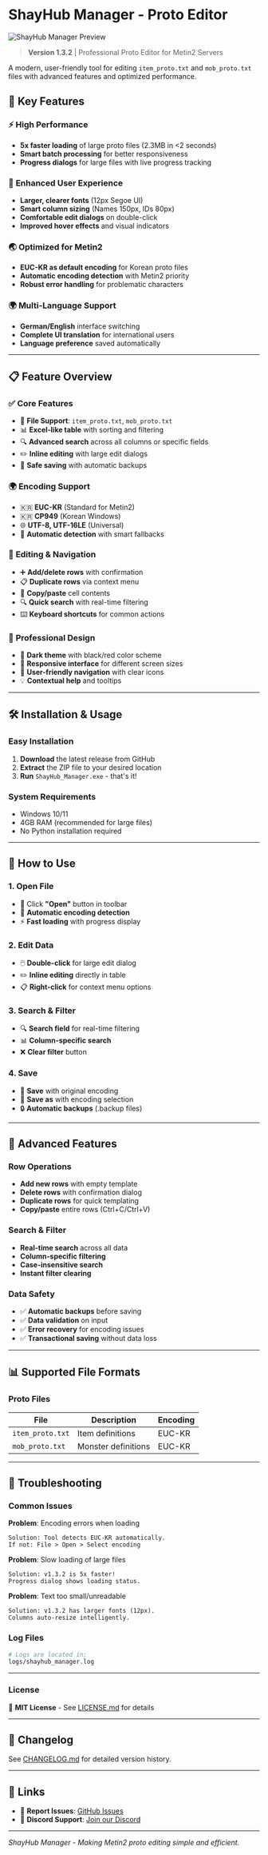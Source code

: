 # ShayHub Manager - Proto Editor

![ShayHub Manager Preview](preview.png)

> **Version 1.3.2** | Professional Proto Editor for Metin2 Servers

A modern, user-friendly tool for editing `item_proto.txt` and `mob_proto.txt` files with advanced features and optimized performance.

## 🚀 Key Features

### ⚡ **High Performance**
- **5x faster loading** of large proto files (2.3MB in <2 seconds)
- **Smart batch processing** for better responsiveness
- **Progress dialogs** for large files with live progress tracking

### 🎨 **Enhanced User Experience**
- **Larger, clearer fonts** (12px Segoe UI)
- **Smart column sizing** (Names 150px, IDs 80px)
- **Comfortable edit dialogs** on double-click
- **Improved hover effects** and visual indicators

### 🌏 **Optimized for Metin2**
- **EUC-KR as default encoding** for Korean proto files
- **Automatic encoding detection** with Metin2 priority
- **Robust error handling** for problematic characters

### 🌍 **Multi-Language Support**
- **German/English** interface switching
- **Complete UI translation** for international users
- **Language preference** saved automatically

---

## 📋 Feature Overview

### ✅ **Core Features**
- 📂 **File Support**: `item_proto.txt`, `mob_proto.txt`
- 📊 **Excel-like table** with sorting and filtering
- 🔍 **Advanced search** across all columns or specific fields
- ✏️ **Inline editing** with large edit dialogs
- 💾 **Safe saving** with automatic backups

### 🌍 **Encoding Support**
- 🇰🇷 **EUC-KR** (Standard for Metin2)
- 🇰🇷 **CP949** (Korean Windows)
- 🌐 **UTF-8, UTF-16LE** (Universal)
- 🔧 **Automatic detection** with smart fallbacks

### 🎯 **Editing & Navigation**
- ➕ **Add/delete rows** with confirmation
- 📋 **Duplicate rows** via context menu
- 📝 **Copy/paste** cell contents
- 🔍 **Quick search** with real-time filtering
- ⌨️ **Keyboard shortcuts** for common actions

### 🎨 **Professional Design**
- 🌙 **Dark theme** with black/red color scheme
- 📱 **Responsive interface** for different screen sizes
- 🎯 **User-friendly navigation** with clear icons
- 💡 **Contextual help** and tooltips

---

## 🛠️ Installation & Usage

### **Easy Installation**
1. **Download** the latest release from GitHub
2. **Extract** the ZIP file to your desired location
3. **Run** `ShayHub_Manager.exe` - that's it!

### **System Requirements**
- Windows 10/11
- 4GB RAM (recommended for large files)
- No Python installation required

---

## 📖 How to Use

### **1. Open File**
- 📂 Click **"Open"** button in toolbar
- 🎯 **Automatic encoding detection**
- ⚡ **Fast loading** with progress display

### **2. Edit Data**
- 🖱️ **Double-click** for large edit dialog
- ✏️ **Inline editing** directly in table
- 📋 **Right-click** for context menu options

### **3. Search & Filter**
- 🔍 **Search field** for real-time filtering
- 📊 **Column-specific search**
- ❌ **Clear filter** button

### **4. Save**
- 💾 **Save** with original encoding
- 📝 **Save as** with encoding selection
- 🔒 **Automatic backups** (.backup files)

---

## 🔧 Advanced Features

### **Row Operations**
- **Add new rows** with empty template
- **Delete rows** with confirmation dialog
- **Duplicate rows** for quick templating
- **Copy/paste** entire rows (Ctrl+C/Ctrl+V)

### **Search & Filter**
- **Real-time search** across all data
- **Column-specific filtering**
- **Case-insensitive search**
- **Instant filter clearing**

### **Data Safety**
- ✅ **Automatic backups** before saving
- ✅ **Data validation** on input
- ✅ **Error recovery** for encoding issues
- ✅ **Transactional saving** without data loss

---

## 📊 Supported File Formats

### **Proto Files**
| File | Description | Encoding |
|------|-------------|----------|
| `item_proto.txt` | Item definitions | EUC-KR |
| `mob_proto.txt` | Monster definitions | EUC-KR |

---

## 🐛 Troubleshooting

### **Common Issues**

**Problem**: Encoding errors when loading
```
Solution: Tool detects EUC-KR automatically.
If not: File > Open > Select encoding
```

**Problem**: Slow loading of large files
```
Solution: v1.3.2 is 5x faster!
Progress dialog shows loading status.
```

**Problem**: Text too small/unreadable
```
Solution: v1.3.2 has larger fonts (12px).
Columns auto-resize intelligently.
```

### **Log Files**
```bash
# Logs are located in:
logs/shayhub_manager.log
```

---

### **License**
📄 **MIT License** - See [LICENSE.md](LICENSE.md) for details

---

## 📝 Changelog

See [CHANGELOG.md](CHANGELOG.md) for detailed version history.

---

## 🔗 Links

- 🐛 **Report Issues**: [GitHub Issues](https://github.com/your-repo/issues)
- 💬 **Discord Support**: [Join our Discord](https://discord.gg/7aum2ZfmU3)

---

*ShayHub Manager - Making Metin2 proto editing simple and efficient.* 
